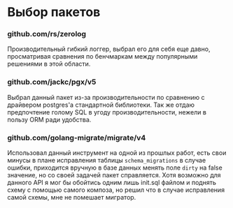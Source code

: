 # Выбор пакетов

### github.com/rs/zerolog

Производительный гибкий логгер, выбрал его для себя еще давно, просматривая сравнения по бенчмаркам между популярными решениями в этой области.

### github.com/jackc/pgx/v5

Выбрал данный пакет из-за производительности по сравнению с драйвером postgres'а стандартной библиотеки. Так же отдаю предпочтение голому SQL в угоду производительности, нежели в пользу ORM ради удобства.

### github.com/golang-migrate/migrate/v4

Использовал данный инструмент на одной из прошлых работ, есть свои минусы в плане исправления таблицы `schema_migrations` в случае ошибки, приходится вручную в базе данных менять поле `dirty` на false значение, но со своей задачей пакет справляется. Хотя возможно для данного API я мог бы обойтись одним лишь init.sql файлом и поднять схему с помощью самого композа, но решил что в случае исправления самой схемы, мне не помешает мигратор.